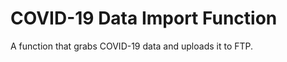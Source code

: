 COVID-19 Data Import Function
=============================

A function that grabs COVID-19 data and uploads it to FTP.